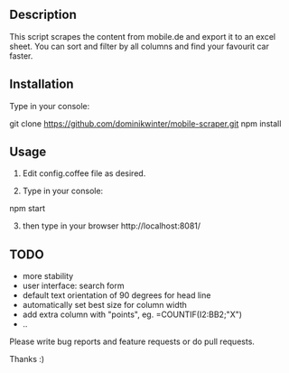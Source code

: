 ## Description

This script scrapes the content from mobile.de and export it to an
excel sheet. You can sort and filter by all columns and find your
favourit car faster.

## Installation

Type in your console:

 git clone https://github.com/dominikwinter/mobile-scraper.git
 npm install

## Usage

1. Edit config.coffee file as desired.

2. Type in your console:

 npm start

3. then type in your browser http://localhost:8081/

## TODO

- more stability
- user interface: search form
- default text orientation of 90 degrees for head line
- automatically set best size for column width
- add extra column with "points", eg. =COUNTIF(I2:BB2;"X")
- ..

Please write bug reports and feature requests or do pull requests.

Thanks :)
